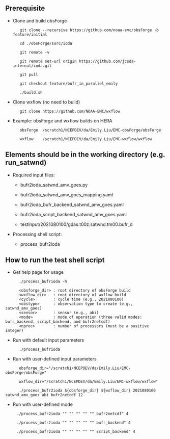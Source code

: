 ## Prerequisite
- Clone and build obsForge  

   ```       
      git clone --recursive https://github.com/noaa-emc/obsForge -b feature/initial
   
      cd ./obsForge/sorc/ioda
   
      git remote -v
   
      git remote set-url origin https://github.com/jcsda-internal/ioda.git
   
      git pull
   
      git checkout feature/bufr_in_parallel_emily
   
      ./build.sh
   ```

- Clone wxflow (no need to build)

   ```
      git clone https://github.com/NOAA-EMC/wxflow 
   ```

- Example: obsForge and wxflow builds on HERA
   ```
      obsForge  /scratch1/NCEPDEV/da/Emily.Liu/EMC-obsForge/obsForge
        
      wxflow    /scratch1/NCEPDEV/da/Emily.Liu/EMC-wxflow/wxflow
   ```

## Elements should be in the working directory (e.g. run_satwnd)
- Required input files:
  
   - bufr2ioda_satwnd_amv_goes.py
     
   - bufr2ioda_satwnd_amv_goes_mapping.yaml
     
   - bufr2ioda_bufr_backend_satwnd_amv_goes.yaml
     
   - bufr2ioda_script_backend_satwnd_amv_goes.yaml
     
   - testinput/2021080100/gdas.t00z.satwnd.tm00.bufr_d

- Processing shell script:
   - process_bufr2ioda

## How to run the test shell script
- Get help page for usage

```
      ./process_bufrioda -h

      <obsforge_dir> : root directory of obsForge build
      <wxflow_dir>   : root directory of wxflow build
      <cycle>        : cycle time (e.g., 2021080100)
      <obstype>      : observation type to create (e.g., satwnd_amv_goes)
      <sensor>       : sensor (e.g., abi)
      <mode>         : mode of operation (three valid modes: bufr_backend, script_backend, and bufr2netcdf)
      <nproc>        : number of processors (must be a positive integer)
```

- Run with default input parameters 

```
      ./process_bufrioda
```

- Run with user-defined input parameters 

```
      obsforge_dir="/scratch1/NCEPDEV/da/Emily.Liu/EMC-obsForge/obsForge"

      wxflow_dir="/scratch1/NCEPDEV/da/Emily.Liu/EMC-wxflow/wxflow"

      ./process_bufr2ioda ${obsforge_dir} ${wxflow_dir} 2021080100 satwnd_amv_goes abi bufr2netcdf 12
```

-  Run with user-defined mode 

```
     ./process_bufr2ioda "" "" "" "" "" bufr2netcdf" 4

     ./process_bufr2ioda "" "" "" "" "" bufr_backend" 4

     ./process_bufr2ioda "" "" "" "" "" script_backend" 4 

```
